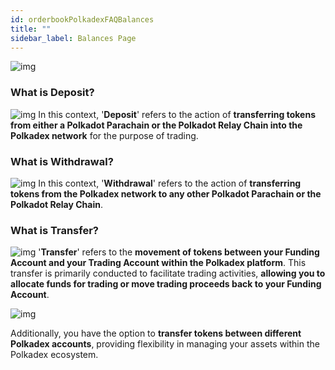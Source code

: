 ```yaml
---
id: orderbookPolkadexFAQBalances
title: ""
sidebar_label: Balances Page
---
```

![img](/img/balancesPage.webp)
### What is Deposit?
![img](/img/aboutDeposit.webp)
In this context, '**Deposit**' refers to the action of **transferring tokens from either a Polkadot Parachain or the Polkadot Relay Chain into the Polkadex network** for the purpose of trading.


###  What is Withdrawal?
![img](/img/aboutWithdraw.webp)
In this context, '**Withdrawal**' refers to the action of **transferring tokens from the Polkadex network to any other Polkadot Parachain or the Polkadot Relay Chain**.

###  What is Transfer?
![img](/img/aboutTranfer.webp)
'**Transfer**' refers to the **movement of tokens between your Funding Account and your Trading Account within the Polkadex platform**. This transfer is primarily conducted to facilitate trading activities, **allowing you to allocate funds for trading or move trading proceeds back to your Funding Account**.

![img](/img/aboutTranferPolkadex.webp)

Additionally, you have the option to **transfer tokens between different Polkadex accounts**, providing flexibility in managing your assets within the Polkadex ecosystem.
